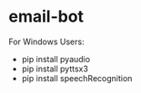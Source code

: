 # email-bot
For Windows Users:
- pip install pyaudio
- pip install pyttsx3
- pip install speechRecognition
